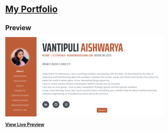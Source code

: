 # [My Portfolio ](https://aishuvenkat09.github.io/)

## Preview

[![Portfolio Preview](img/Aishwarya_Portfolio_Preview.png)](Portfolio)

**[View Live Preview](https://aishuvenkat09.github.io/)**

